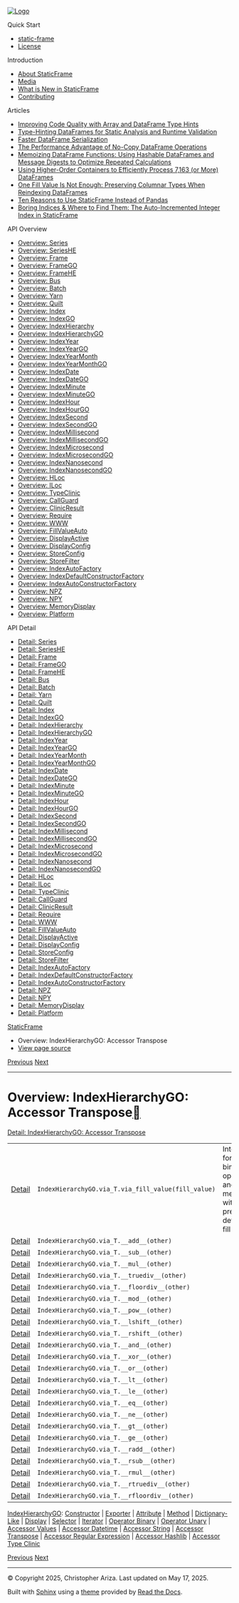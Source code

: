 [![Logo](../_static/sf-logo-web_icon-small.png)](../index.md)

Quick Start

* [static-frame](../readme.md)
* [License](../license.md)

Introduction

* [About StaticFrame](../intro.md)
* [Media](../intro.md#media)
* [What is New in StaticFrame](../new.md)
* [Contributing](../contributing.md)

Articles

* [Improving Code Quality with Array and DataFrame Type Hints](../articles/guard.md)
* [Type-Hinting DataFrames for Static Analysis and Runtime Validation](../articles/ftyping.md)
* [Faster DataFrame Serialization](../articles/serialize.md)
* [The Performance Advantage of No-Copy DataFrame Operations](../articles/no_copy.md)
* [Memoizing DataFrame Functions: Using Hashable DataFrames and Message Digests to Optimize Repeated Calculations](../articles/hash.md)
* [Using Higher-Order Containers to Efficiently Process 7,163 (or More) DataFrames](../articles/uhoc.md)
* [One Fill Value Is Not Enough: Preserving Columnar Types When Reindexing DataFrames](../articles/fill_value.md)
* [Ten Reasons to Use StaticFrame Instead of Pandas](../articles/upgrade.md)
* [Boring Indices & Where to Find Them: The Auto-Incremented Integer Index in StaticFrame](../articles/aiii.md)

API Overview

* [Overview: Series](series.md)
* [Overview: SeriesHE](series_he.md)
* [Overview: Frame](frame.md)
* [Overview: FrameGO](frame_go.md)
* [Overview: FrameHE](frame_he.md)
* [Overview: Bus](bus.md)
* [Overview: Batch](batch.md)
* [Overview: Yarn](yarn.md)
* [Overview: Quilt](quilt.md)
* [Overview: Index](index.md)
* [Overview: IndexGO](index_go.md)
* [Overview: IndexHierarchy](index_hierarchy.md)
* [Overview: IndexHierarchyGO](index_hierarchy_go.md)
* [Overview: IndexYear](index_year.md)
* [Overview: IndexYearGO](index_year_go.md)
* [Overview: IndexYearMonth](index_year_month.md)
* [Overview: IndexYearMonthGO](index_year_month_go.md)
* [Overview: IndexDate](index_date.md)
* [Overview: IndexDateGO](index_date_go.md)
* [Overview: IndexMinute](index_minute.md)
* [Overview: IndexMinuteGO](index_minute_go.md)
* [Overview: IndexHour](index_hour.md)
* [Overview: IndexHourGO](index_hour_go.md)
* [Overview: IndexSecond](index_second.md)
* [Overview: IndexSecondGO](index_second_go.md)
* [Overview: IndexMillisecond](index_millisecond.md)
* [Overview: IndexMillisecondGO](index_millisecond_go.md)
* [Overview: IndexMicrosecond](index_microsecond.md)
* [Overview: IndexMicrosecondGO](index_microsecond_go.md)
* [Overview: IndexNanosecond](index_nanosecond.md)
* [Overview: IndexNanosecondGO](index_nanosecond_go.md)
* [Overview: HLoc](hloc.md)
* [Overview: ILoc](iloc.md)
* [Overview: TypeClinic](type_clinic.md)
* [Overview: CallGuard](call_guard.md)
* [Overview: ClinicResult](clinic_result.md)
* [Overview: Require](require.md)
* [Overview: WWW](www.md)
* [Overview: FillValueAuto](fill_value_auto.md)
* [Overview: DisplayActive](display_active.md)
* [Overview: DisplayConfig](display_config.md)
* [Overview: StoreConfig](store_config.md)
* [Overview: StoreFilter](store_filter.md)
* [Overview: IndexAutoFactory](index_auto_factory.md)
* [Overview: IndexDefaultConstructorFactory](index_default_constructor_factory.md)
* [Overview: IndexAutoConstructorFactory](index_auto_constructor_factory.md)
* [Overview: NPZ](npz.md)
* [Overview: NPY](npy.md)
* [Overview: MemoryDisplay](memory_display.md)
* [Overview: Platform](platform.md)

API Detail

* [Detail: Series](../api_detail/series.md)
* [Detail: SeriesHE](../api_detail/series_he.md)
* [Detail: Frame](../api_detail/frame.md)
* [Detail: FrameGO](../api_detail/frame_go.md)
* [Detail: FrameHE](../api_detail/frame_he.md)
* [Detail: Bus](../api_detail/bus.md)
* [Detail: Batch](../api_detail/batch.md)
* [Detail: Yarn](../api_detail/yarn.md)
* [Detail: Quilt](../api_detail/quilt.md)
* [Detail: Index](../api_detail/index.md)
* [Detail: IndexGO](../api_detail/index_go.md)
* [Detail: IndexHierarchy](../api_detail/index_hierarchy.md)
* [Detail: IndexHierarchyGO](../api_detail/index_hierarchy_go.md)
* [Detail: IndexYear](../api_detail/index_year.md)
* [Detail: IndexYearGO](../api_detail/index_year_go.md)
* [Detail: IndexYearMonth](../api_detail/index_year_month.md)
* [Detail: IndexYearMonthGO](../api_detail/index_year_month_go.md)
* [Detail: IndexDate](../api_detail/index_date.md)
* [Detail: IndexDateGO](../api_detail/index_date_go.md)
* [Detail: IndexMinute](../api_detail/index_minute.md)
* [Detail: IndexMinuteGO](../api_detail/index_minute_go.md)
* [Detail: IndexHour](../api_detail/index_hour.md)
* [Detail: IndexHourGO](../api_detail/index_hour_go.md)
* [Detail: IndexSecond](../api_detail/index_second.md)
* [Detail: IndexSecondGO](../api_detail/index_second_go.md)
* [Detail: IndexMillisecond](../api_detail/index_millisecond.md)
* [Detail: IndexMillisecondGO](../api_detail/index_millisecond_go.md)
* [Detail: IndexMicrosecond](../api_detail/index_microsecond.md)
* [Detail: IndexMicrosecondGO](../api_detail/index_microsecond_go.md)
* [Detail: IndexNanosecond](../api_detail/index_nanosecond.md)
* [Detail: IndexNanosecondGO](../api_detail/index_nanosecond_go.md)
* [Detail: HLoc](../api_detail/hloc.md)
* [Detail: ILoc](../api_detail/iloc.md)
* [Detail: TypeClinic](../api_detail/type_clinic.md)
* [Detail: CallGuard](../api_detail/call_guard.md)
* [Detail: ClinicResult](../api_detail/clinic_result.md)
* [Detail: Require](../api_detail/require.md)
* [Detail: WWW](../api_detail/www.md)
* [Detail: FillValueAuto](../api_detail/fill_value_auto.md)
* [Detail: DisplayActive](../api_detail/display_active.md)
* [Detail: DisplayConfig](../api_detail/display_config.md)
* [Detail: StoreConfig](../api_detail/store_config.md)
* [Detail: StoreFilter](../api_detail/store_filter.md)
* [Detail: IndexAutoFactory](../api_detail/index_auto_factory.md)
* [Detail: IndexDefaultConstructorFactory](../api_detail/index_default_constructor_factory.md)
* [Detail: IndexAutoConstructorFactory](../api_detail/index_auto_constructor_factory.md)
* [Detail: NPZ](../api_detail/npz.md)
* [Detail: NPY](../api_detail/npy.md)
* [Detail: MemoryDisplay](../api_detail/memory_display.md)
* [Detail: Platform](../api_detail/platform.md)

[StaticFrame](../index.md)

* Overview: IndexHierarchyGO: Accessor Transpose
* [View page source](../_sources/api_overview/index_hierarchy_go-accessor_transpose.rst.txt)

[Previous](index_hierarchy_go-accessor_string.md "Overview: IndexHierarchyGO: Accessor String")
[Next](index_hierarchy_go-accessor_regular_expression.md "Overview: IndexHierarchyGO: Accessor Regular Expression")

---

# Overview: IndexHierarchyGO: Accessor Transpose[](#overview-indexhierarchygo-accessor-transpose "Link to this heading")

[Detail: IndexHierarchyGO: Accessor Transpose](../api_detail/index_hierarchy_go-accessor_transpose.md#api-detail-indexhierarchygo-accessor-transpose)

|  |  |  |
| --- | --- | --- |
| [Detail](../api_detail/index_hierarchy_go-accessor_transpose.md#api-sig-indexhierarchygo-via-t-via-fill-value) | `IndexHierarchyGO.via_T.via_fill_value(fill_value)` | Interface for using binary operators and methods with a pre-defined fill value. |
| [Detail](../api_detail/index_hierarchy_go-accessor_transpose.md#api-sig-indexhierarchygo-via-t-add) | `IndexHierarchyGO.via_T.__add__(other)` |  |
| [Detail](../api_detail/index_hierarchy_go-accessor_transpose.md#api-sig-indexhierarchygo-via-t-sub) | `IndexHierarchyGO.via_T.__sub__(other)` |  |
| [Detail](../api_detail/index_hierarchy_go-accessor_transpose.md#api-sig-indexhierarchygo-via-t-mul) | `IndexHierarchyGO.via_T.__mul__(other)` |  |
| [Detail](../api_detail/index_hierarchy_go-accessor_transpose.md#api-sig-indexhierarchygo-via-t-truediv) | `IndexHierarchyGO.via_T.__truediv__(other)` |  |
| [Detail](../api_detail/index_hierarchy_go-accessor_transpose.md#api-sig-indexhierarchygo-via-t-floordiv) | `IndexHierarchyGO.via_T.__floordiv__(other)` |  |
| [Detail](../api_detail/index_hierarchy_go-accessor_transpose.md#api-sig-indexhierarchygo-via-t-mod) | `IndexHierarchyGO.via_T.__mod__(other)` |  |
| [Detail](../api_detail/index_hierarchy_go-accessor_transpose.md#api-sig-indexhierarchygo-via-t-pow) | `IndexHierarchyGO.via_T.__pow__(other)` |  |
| [Detail](../api_detail/index_hierarchy_go-accessor_transpose.md#api-sig-indexhierarchygo-via-t-lshift) | `IndexHierarchyGO.via_T.__lshift__(other)` |  |
| [Detail](../api_detail/index_hierarchy_go-accessor_transpose.md#api-sig-indexhierarchygo-via-t-rshift) | `IndexHierarchyGO.via_T.__rshift__(other)` |  |
| [Detail](../api_detail/index_hierarchy_go-accessor_transpose.md#api-sig-indexhierarchygo-via-t-and) | `IndexHierarchyGO.via_T.__and__(other)` |  |
| [Detail](../api_detail/index_hierarchy_go-accessor_transpose.md#api-sig-indexhierarchygo-via-t-xor) | `IndexHierarchyGO.via_T.__xor__(other)` |  |
| [Detail](../api_detail/index_hierarchy_go-accessor_transpose.md#api-sig-indexhierarchygo-via-t-or) | `IndexHierarchyGO.via_T.__or__(other)` |  |
| [Detail](../api_detail/index_hierarchy_go-accessor_transpose.md#api-sig-indexhierarchygo-via-t-lt) | `IndexHierarchyGO.via_T.__lt__(other)` |  |
| [Detail](../api_detail/index_hierarchy_go-accessor_transpose.md#api-sig-indexhierarchygo-via-t-le) | `IndexHierarchyGO.via_T.__le__(other)` |  |
| [Detail](../api_detail/index_hierarchy_go-accessor_transpose.md#api-sig-indexhierarchygo-via-t-eq) | `IndexHierarchyGO.via_T.__eq__(other)` |  |
| [Detail](../api_detail/index_hierarchy_go-accessor_transpose.md#api-sig-indexhierarchygo-via-t-ne) | `IndexHierarchyGO.via_T.__ne__(other)` |  |
| [Detail](../api_detail/index_hierarchy_go-accessor_transpose.md#api-sig-indexhierarchygo-via-t-gt) | `IndexHierarchyGO.via_T.__gt__(other)` |  |
| [Detail](../api_detail/index_hierarchy_go-accessor_transpose.md#api-sig-indexhierarchygo-via-t-ge) | `IndexHierarchyGO.via_T.__ge__(other)` |  |
| [Detail](../api_detail/index_hierarchy_go-accessor_transpose.md#api-sig-indexhierarchygo-via-t-radd) | `IndexHierarchyGO.via_T.__radd__(other)` |  |
| [Detail](../api_detail/index_hierarchy_go-accessor_transpose.md#api-sig-indexhierarchygo-via-t-rsub) | `IndexHierarchyGO.via_T.__rsub__(other)` |  |
| [Detail](../api_detail/index_hierarchy_go-accessor_transpose.md#api-sig-indexhierarchygo-via-t-rmul) | `IndexHierarchyGO.via_T.__rmul__(other)` |  |
| [Detail](../api_detail/index_hierarchy_go-accessor_transpose.md#api-sig-indexhierarchygo-via-t-rtruediv) | `IndexHierarchyGO.via_T.__rtruediv__(other)` |  |
| [Detail](../api_detail/index_hierarchy_go-accessor_transpose.md#api-sig-indexhierarchygo-via-t-rfloordiv) | `IndexHierarchyGO.via_T.__rfloordiv__(other)` |  |

[IndexHierarchyGO](index_hierarchy_go.md#api-overview-indexhierarchygo): [Constructor](index_hierarchy_go-constructor.md#api-overview-indexhierarchygo-constructor) | [Exporter](index_hierarchy_go-exporter.md#api-overview-indexhierarchygo-exporter) | [Attribute](index_hierarchy_go-attribute.md#api-overview-indexhierarchygo-attribute) | [Method](index_hierarchy_go-method.md#api-overview-indexhierarchygo-method) | [Dictionary-Like](index_hierarchy_go-dictionary_like.md#api-overview-indexhierarchygo-dictionary-like) | [Display](index_hierarchy_go-display.md#api-overview-indexhierarchygo-display) | [Selector](index_hierarchy_go-selector.md#api-overview-indexhierarchygo-selector) | [Iterator](index_hierarchy_go-iterator.md#api-overview-indexhierarchygo-iterator) | [Operator Binary](index_hierarchy_go-operator_binary.md#api-overview-indexhierarchygo-operator-binary) | [Operator Unary](index_hierarchy_go-operator_unary.md#api-overview-indexhierarchygo-operator-unary) | [Accessor Values](index_hierarchy_go-accessor_values.md#api-overview-indexhierarchygo-accessor-values) | [Accessor Datetime](index_hierarchy_go-accessor_datetime.md#api-overview-indexhierarchygo-accessor-datetime) | [Accessor String](index_hierarchy_go-accessor_string.md#api-overview-indexhierarchygo-accessor-string) | [Accessor Transpose](#api-overview-indexhierarchygo-accessor-transpose) | [Accessor Regular Expression](index_hierarchy_go-accessor_regular_expression.md#api-overview-indexhierarchygo-accessor-regular-expression) | [Accessor Hashlib](index_hierarchy_go-accessor_hashlib.md#api-overview-indexhierarchygo-accessor-hashlib) | [Accessor Type Clinic](index_hierarchy_go-accessor_type_clinic.md#api-overview-indexhierarchygo-accessor-type-clinic)

[Previous](index_hierarchy_go-accessor_string.md "Overview: IndexHierarchyGO: Accessor String")
[Next](index_hierarchy_go-accessor_regular_expression.md "Overview: IndexHierarchyGO: Accessor Regular Expression")

---

© Copyright 2025, Christopher Ariza.
Last updated on May 17, 2025.

Built with [Sphinx](https://www.sphinx-doc.org/) using a
[theme](https://github.com/readthedocs/sphinx_rtd_theme)
provided by [Read the Docs](https://readthedocs.org).